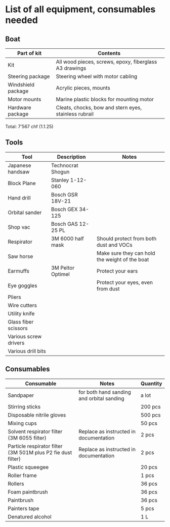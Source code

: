 # List of all equipment, consumables needed

## Boat

| Part of kit | Contents |
| - | - |
| Kit | All wood pieces, screws, epoxy, fiberglass A3 drawings |
| Steering package | Steering wheel with motor cabling |
| Windshield package | Acrylic pieces, mounts |
| Motor mounts | Marine plastic blocks for mounting motor |
| Hardware package | Cleats, chocks, bow and stern eyes, stainless rubrail |

Total: 7'567 chf (1.1.25)

## Tools

| Tool | Description | Notes |
| - | - |  - | 
| Japanese handsaw | Technocrat Shogun |  |
| Block Plane | Stanley 1-12-060 |  |
| Hand drill | Bosch GSR 18V-21 |  |
| Orbital sander | Bosch GEX 34-125 |  |
| Shop vac | Bosch GAS 12-25 PL |  |
| Respirator | 3M 6000 half mask | Should protect from both dust and VOCs|
| Saw horse |  | Make sure they can hold the weight of the boat |
| Earmuffs | 3M Peltor Optimel | Protect your ears |
| Eye goggles |  | Protect your eyes, even from dust |
| Pliers |  |  |
| Wire cutters |  |  |
| Utility knife |  |  |
| Glass fiber scissors |  |  |
| Various screw drivers |  |  |
| Various drill bits |  |  |

## Consumables

| Consumable | Notes | Quantity |
| - | - |  - | 
| Sandpaper | for both hand sanding and orbital sanding| a lot | 
| Stirring sticks |  | 200 pcs |
| Disposable nitrile gloves | | 500 pcs |
| Mixing cups |  | 50 pcs |
| Solvent respirator filter (3M 6055 filter) | Replace as instructed in documentation | 2 pcs |
| Particle respirator filter (3M 501M plus P2 fie dust filter) | Replace as instructed in documentation | 2 pcs |
| Plastic squeegee |  | 20 pcs |
| Roller frame |  | 1 pcs |
| Rollers |  | 36 pcs |
| Foam paintbrush |  | 36 pcs |
| Paintbrush |  | 36 pcs |
| Painters tape |  | 5 pcs |
| Denatured alcohol |  | 1 L |


